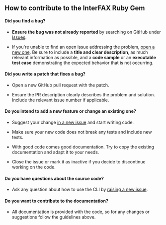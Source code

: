 ## How to contribute to the InterFAX Ruby Gem

#### **Did you find a bug?**

* **Ensure the bug was not already reported** by searching on GitHub under [Issues](https://github.com/interfax/interfax-ruby/issues).

* If you're unable to find an open issue addressing the problem, [open a new one](https://github.com/interfax/interfax-ruby/issues/new). Be sure to include a **title and clear description**, as much relevant information as possible, and a **code sample** or an **executable test case** demonstrating the expected behavior that is not occurring.

#### **Did you write a patch that fixes a bug?**

* Open a new GitHub pull request with the patch.

* Ensure the PR description clearly describes the problem and solution. Include the relevant issue number if applicable.

#### **Do you intend to add a new feature or change an existing one?**

* Suggest your change [in a new issue](https://github.com/interfax/interfax-ruby/issues/new) and start writing code.

* Make sure your new code does not break any tests and include new tests.

* With good code comes good documentation. Try to copy the existing documentation and adapt it to your needs.

* Close the issue or mark it as inactive if you decide to discontinue working on the code.

#### **Do you have questions about the source code?**

* Ask any question about how to use the CLI by [raising a new issue](https://github.com/interfax/interfax-ruby/issues/new).

#### **Do you want to contribute to the documentation?**

* All documentation is provided with the code, so for any changes or suggestions follow the guidelines above.
